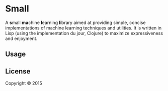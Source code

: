# Small

A **s**mall **ma**chine **l**earning **l**ibrary aimed at providing simple,
concise implementations of machine learning techniques and utilities. It is
written in Lisp (using the implementation du jour, Clojure) to maximize
expressiveness and enjoyment.

## Usage

## License

Copyright © 2015
